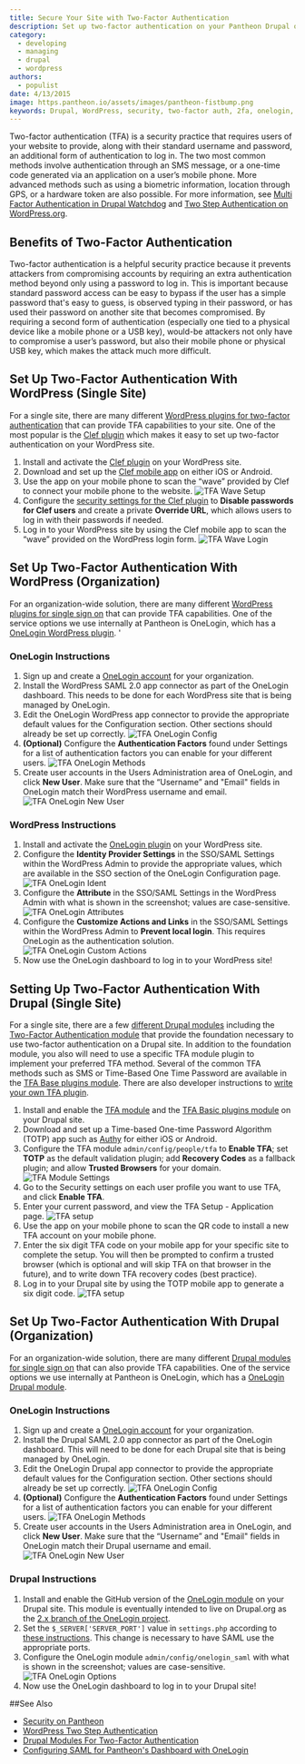 ```yaml
---
title: Secure Your Site with Two-Factor Authentication
description: Set up two-factor authentication on your Pantheon Drupal or WordPress site as an added security measure.
category:
  - developing
  - managing
  - drupal
  - wordpress
authors:
  - populist
date: 4/13/2015
image: https.pantheon.io/assets/images/pantheon-fistbump.png
keywords: Drupal, WordPress, security, two-factor auth, 2fa, onelogin, Pantheon
---
```

Two-factor authentication (TFA) is a security practice that requires users of your website to provide, along with their standard username and password, an additional form of authentication to log in. The two most common methods involve authentication through an SMS message, or a one-time code generated via an application on a user’s mobile phone. More advanced methods such as using a biometric information, location through GPS, or a hardware token are also possible. For more information, see [Multi Factor Authentication in Drupal Watchdog](http://drupalwatchdog.com/volume-2/issue-2/multi-factor-authentication) and [Two Step Authentication on WordPress.org](http://codex.wordpress.org/Two_Step_Authentication).

## Benefits of Two-Factor Authentication

Two-factor authentication is a helpful security practice because it prevents attackers from compromising accounts by requiring an extra authentication method beyond only using a password to log in. This is important because standard password access can be easy to bypass if the user has a simple password that's easy to guess, is observed typing in their password, or has used their password on another site that becomes compromised. By requiring a second form of authentication (especially one tied to a physical device like a mobile phone or a USB key), would-be attackers not only have to compromise a user’s password, but also their mobile phone or physical USB key, which makes the attack much more difficult.

## Set Up Two-Factor Authentication With WordPress (Single Site)

For a single site, there are many different [WordPress plugins for two-factor authentication](https://wordpress.org/plugins/tags/two-factor-authentication) that can provide TFA capabilities to your site. One of the most popular is the [Clef plugin](https://wordpress.org/plugins/wpclef/) which makes it easy to set up two-factor authentication on your WordPress site.

1. Install and activate the [Clef plugin](https://wordpress.org/plugins/wpclef/) on your WordPress site.
2. Download and set up the [Clef mobile app](https://getclef.com/apps/) on either iOS or Android.
3. Use the app on your mobile phone to scan the “wave” provided by Clef to connect your mobile phone to the website.
![TFA Wave Setup](/source/assets/images/tfa-wave-setup.png)
4. Configure the [security settings for the Clef plugin](http://support.getclef.com/article/60-recommended-password-settings-for-clef-wordpress-plugin) to **Disable passwords for Clef users** and create a private **Override URL**, which allows users to log in with their passwords if needed.
5. Log in to your WordPress site by using the Clef mobile app to scan the “wave” provided on the WordPress login form.
![TFA Wave Login](/source/assets/images/tfa-wave-login.png)


## Set Up Two-Factor Authentication With WordPress (Organization)

For an organization-wide solution, there are many different [WordPress plugins for single sign on](https://wordpress.org/plugins/tags/single-sign-on) that can provide TFA capabilities. One of the service options we use internally at Pantheon is OneLogin, which has a [OneLogin WordPress plugin](https://wordpress.org/plugins/onelogin-saml-sso/). '

### OneLogin Instructions

1. Sign up and create a [OneLogin account](https://www.onelogin.com/) for your organization.
2. Install the WordPress SAML 2.0 app connector as part of the OneLogin dashboard. This needs to be done for each WordPress site that is being managed by OneLogin.
3. Edit the OneLogin WordPress app connector to provide the appropriate default values for the Configuration section. Other sections should already be set up correctly.
![TFA OneLogin Config](/source/assets/images/tfa-wp-onelogin-config.png)
4. **(Optional)** Configure the **Authentication Factors** found under Settings for a list of authentication factors you can enable for your different users.
![TFA OneLogin Methods](/source/assets/images/tfa-onelogin-tfa-methods.png)
5. Create user accounts in the Users Administration area of OneLogin, and click **New User**. Make sure that the “Username” and "Email" fields in OneLogin match their WordPress username and email.
![TFA OneLogin New User](/source/assets/images/tfa-onelogin-new-user.png)

### WordPress Instructions

1. Install and activate the [OneLogin plugin](https://wordpress.org/plugins/onelogin-saml-sso/) on your WordPress site.
2. Configure the **Identity Provider Settings** in the SSO/SAML Settings within the WordPress Admin to provide the appropriate values, which are available in the SSO section of the OneLogin Configuration page.
![TFA OneLogin Ident](/source/assets/images/tfa-wp-onelogin-ident.png)
3. Configure the **Attribute** in the SSO/SAML Settings in the WordPress Admin with what is shown in the screenshot; values are case-sensitive.
![TFA OneLogin Attributes](/source/assets/images/tfa-wp-onelogin-attribute.png)
4. Configure the **Customize Actions and Links** in the SSO/SAML Settings within the WordPress Admin to **Prevent local login**. This requires OneLogin as the authentication solution.
![TFA OneLogin Custom Actions](/source/assets/images/tfa-onelogin-custom-actions.png)
5. Now use the OneLogin dashboard to log in to your WordPress site!

## Setting Up Two-Factor Authentication With Drupal (Single Site)

For a single site, there are a few [different Drupal modules](https://groups.drupal.org/node/235938) including the [Two-Factor Authentication module](https://www.drupal.org/project/tfa) that provide the foundation necessary to use two-factor authentication on a Drupal site. In addition to the foundation module, you also will need to use a specific TFA module plugin to implement your preferred TFA method. Several of the common TFA methods such as SMS or Time-Based One Time Password are available in the [TFA Base plugins module](https://www.drupal.org/project/tfa_basic). There are also developer instructions to [write your own TFA plugin](https://www.drupal.org/node/1663240#dev).

1. Install and enable the [TFA module](https://www.drupal.org/project/tfa) and the [TFA Basic plugins module](https://www.drupal.org/project/tfa_basic) on your Drupal site.
2. Download and set up a Time-based One-time Password Algorithm (TOTP) app such as [Authy](https://www.authy.com/users) for either iOS or Android.
3. Configure the TFA module `admin/config/people/tfa` to **Enable TFA**; set **TOTP** as the default validation plugin; add **Recovery Codes** as a fallback plugin; and allow **Trusted Browsers** for your domain.
![TFA Module Settings](/source/assets/images/tfa-drupal-module-settings.png)
4. Go to the Security settings on each user profile you want to use TFA, and click **Enable TFA**.
5. Enter your current password, and view the TFA Setup - Application page.
![TFA setup](/source/assets/images/tfa-drupal-otp-setup.png)
6. Use the app on your mobile phone to scan the QR code to install a new TFA account on your mobile phone.
7. Enter the six digit TFA code on your mobile app for your specific site to complete the setup. You will then be prompted to confirm a trusted browser (which is optional and will skip TFA on that browser in the future), and to write down TFA recovery codes (best practice).
8. Log in to your Drupal site by using the TOTP mobile app to generate a six digit code.
![TFA setup](/source/assets/images/tfa-drupal-login.png)


## Set Up Two-Factor Authentication With Drupal (Organization)

For an organization-wide solution, there are many different [Drupal modules for single sign on](https://groups.drupal.org/node/182004) that can also provide TFA capabilities. One of the service options we use internally at Pantheon is OneLogin, which has a [OneLogin Drupal module](https://www.drupal.org/project/onelogin).

### OneLogin Instructions

1. Sign up and create a [OneLogin account](https://www.onelogin.com/) for your organization.
2. Install the Drupal SAML 2.0 app connector as part of the OneLogin dashboard. This will need to be done for each Drupal site that is being managed by OneLogin.
3. Edit the OneLogin Drupal app connector to provide the appropriate default values for the Configuration section. Other sections should already be set up correctly.
![TFA OneLogin Config](/source/assets/images/tfa-drupal-onelogin-config.png)
4. **(Optional)** Configure the **Authentication Factors** found under Settings for a list of authentication factors you can enable for your different users.
![TFA OneLogin Methods](/source/assets/images/tfa-onelogin-tfa-methods.png)
5. Create user accounts in the Users Administration area in OneLogin, and click **New User**. Make sure that the “Username” and "Email" fields in OneLogin match their Drupal username and email.
![TFA OneLogin New User](/source/assets/images/tfa-onelogin-new-user.png)

### Drupal Instructions

1. Install and enable the GitHub version of the [OneLogin module](https://github.com/onelogin/drupal-saml) on your Drupal site. This module is eventually intended to live on Drupal.org as the [2.x branch of the OneLogin project](https://www.drupal.org/project/onelogin).
2. Set the `$_SERVER['SERVER_PORT']` value in `settings.php` according to [these instructions](/docs/server_name-and-server_port). This change is necessary to have SAML use the appropriate ports.   
3. Configure the OneLogin module `admin/config/onelogin_saml` with what is shown in the screenshot; values are case-sensitive.
![TFA OneLogin Options](/source/assets/images/tfa-drupal-onelogin-options.png)
4. Now use the OneLogin dashboard to log in to your Drupal site!

##See Also
- [Security on Pantheon](https://pantheon.io/security)
- [WordPress Two Step Authentication](http://codex.wordpress.org/Two_Step_Authentication)
- [Drupal Modules For Two-Factor Authentication](https://groups.drupal.org/node/235938)
- [Configuring SAML for Pantheon's Dashboard with OneLogin](https://onelogin.zendesk.com/hc/en-us/articles/204356174-Configuring-SAML-for-Pantheon)
